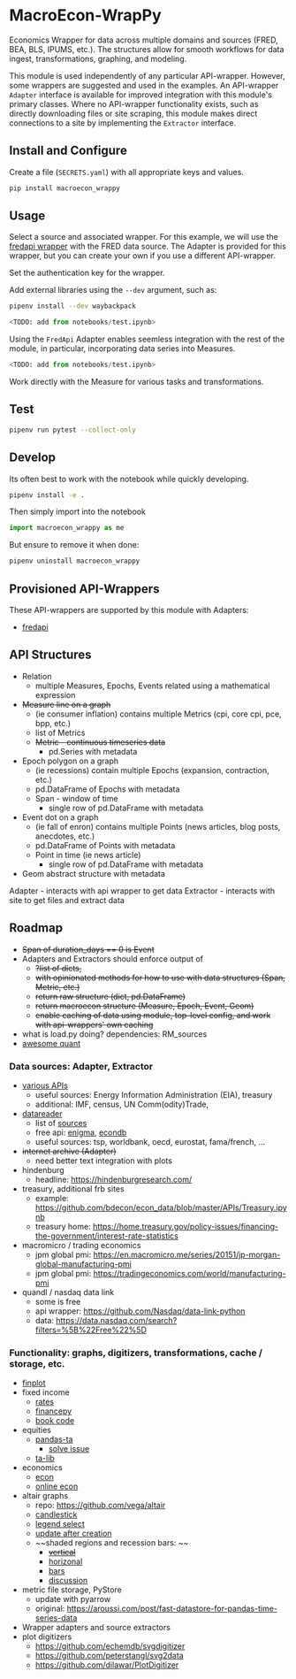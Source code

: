 # MacroEcon-WrapPy

Economics Wrapper for data across multiple domains and sources (FRED, BEA, BLS, IPUMS, etc.).  The structures allow for smooth workflows for data ingest, transformations, graphing, and modeling.  

This module is used independently of any particular API-wrapper.  However, some wrappers are suggested and used in the examples.  An API-wrapper `Adapter` interface is available for improved integration with this module's primary classes.  Where no API-wrapper functionality exists, such as directly downloading files or site scraping, this module makes direct connections to a site by implementing the `Extractor` interface.


## Install and Configure

Create a file (`SECRETS.yaml`) with all appropriate keys and values.

```bash
pip install macroecon_wrappy
```

## Usage

Select a source and associated wrapper.  For this example, we will use the [fredapi wrapper](https://github.com/mortada/fredapi) with the FRED data source.  The Adapter is provided for this wrapper, but you can create your own if you use a different API-wrapper.

Set the authentication key for the wrapper.

Add external libraries using the `--dev` argument, such as:

```bash
pipenv install --dev waybackpack
```


```python
<TODO: add from notebooks/test.ipynb>
```

Using the `FredApi` Adapter enables seemless integration with the rest of the module, in particular, incorporating data series into Measures.

```python
<TODO: add from notebooks/test.ipynb>
```

Work directly with the Measure for various tasks and transformations.



## Test

```bash
pipenv run pytest --collect-only
```


## Develop

Its often best to work with the notebook while quickly developing.

```bash
pipenv install -e .
```

Then simply import into the notebook

```python
import macroecon_wrappy as me
```

But ensure to remove it when done:

```bash
pipenv uninstall macroecon_wrappy
```



## Provisioned API-Wrappers

These API-wrappers are supported by this module with Adapters:

* [fredapi](https://github.com/mortada/fredapi)



## API Structures

* Relation
  - multiple Measures, Epochs, Events related using a mathematical expression
* ~~Measure line on a graph~~
  - (ie consumer inflation) contains multiple Metrics (cpi, core cpi, pce, bpp, etc.)
  - list of Metrics
  - ~~Metric - continuous timeseries data~~
    - pd.Series with metadata
* Epoch polygon on a graph
  - (ie recessions) contain multiple Epochs (expansion, contraction, etc.)
  - pd.DataFrame of Epochs with metadata
  - Span - window of time
    - single row of pd.DataFrame with metadata
* Event dot on a graph
  - (ie fall of enron) contains multiple Points (news articles, blog posts, anecdotes, etc.)
  - pd.DataFrame of Points with metadata
  - Point in time (ie news article)
    - single row of pd.DataFrame with metadata
* Geom abstract structure with metadata

Adapter - interacts with api wrapper to get data
Extractor - interacts with site to get files and extract data


## Roadmap

* ~~Span of duration_days == 0 is Event~~
* Adapters and Extractors should enforce output of 
  - ~~?list of dicts,~~ 
  - ~~with opinionated methods for how to use with data structures (Span, Metric, etc.)~~
  - ~~return raw structure (dict, pd.DataFrame)~~
  - ~~return macroecon structure (Measure, Epoch, Event, Geom)~~
  - ~~enable caching of data using module, top-level config, and work with api-wrappers' own caching~~
* what is load.py doing?  dependencies: RM_sources
* [awesome quant](https://github.com/wilsonfreitas/awesome-quant?tab=readme-ov-file#python)


### Data sources: Adapter, Extractor

* [various APIs](https://github.com/bdecon/econ_data/tree/master/APIs)
  - useful sources: Energy Information Administration (EIA), treasury 
  - additional: IMF, census, UN Comm(odity)Trade,
* [datareader](https://github.com/pydata/pandas-datareader/tree/main/pandas_datareader)
  - list of [sources](https://pydata.github.io/pandas-datareader/stable/remote_data.html#remote-data-tiingo)
  - free api: [enigma](https://www.enigma.com/), [econdb](https://www.econdb.com/)
  - useful sources: tsp, worldbank, oecd, eurostat, fama/french, ...
* ~~internet archive (Adapter)~~
  - need better text integration with plots
* hindenburg
  - headline: https://hindenburgresearch.com/
* treasury, additional frb sites
  - example: https://github.com/bdecon/econ_data/blob/master/APIs/Treasury.ipynb
  - treasury home: https://home.treasury.gov/policy-issues/financing-the-government/interest-rate-statistics
* macromicro / trading economics
  - jpm global pmi: https://en.macromicro.me/series/20151/jp-morgan-global-manufacturing-pmi
  - jpm global pmi: https://tradingeconomics.com/world/manufacturing-pmi
* quandl / nasdaq data link
  - some is free
  - api wrapper: https://github.com/Nasdaq/data-link-python
  - data: https://data.nasdaq.com/search?filters=%5B%22Free%22%5D


### Functionality: graphs, digitizers, transformations, cache / storage, etc.

* [finplot](https://github.com/highfestiva/finplot)
* fixed income
  - [rates](https://github.com/attack68/rateslib)
  - [financepy](https://github.com/domokane/FinancePy)
  - [book code](https://github.com/PacktPublishing/Mastering-Python-for-Finance-Second-Edition/tree/master)
* equities
  - [pandas-ta](https://github.com/twopirllc/pandas-ta)
    - [solve issue](https://github.com/TA-Lib/ta-lib-python/issues/667)
  - [ta-lib](https://github.com/TA-Lib/ta-lib-python)
* economics
  - [econ](https://github.com/weijie-chen/Econometrics-With-Python/tree/main)
  - [online econ](https://python-programming.quantecon.org/intro.html)
* altair graphs
  - repo: https://github.com/vega/altair
  - [candlestick](https://altair-viz.github.io/gallery/candlestick_chart.html)
  - [legend select](https://stackoverflow.com/questions/55794391/altair-interactive-line-plot-make-line-pop-and-highlighted-when-clicking-icon-o)
  - [update after creation](https://stackoverflow.com/questions/72380726/configure-x-axis-limits-after-chart-creation)
  - ~~shaded regions and recession bars: ~~
    + ~~[vertical](https://stackoverflow.com/questions/43482055/how-to-shade-a-region-with-altair)~~
    + [horizonal](https://stackoverflow.com/questions/66820208/altair-python-solid-horizontal-bars-in-the-backgound)
    + [bars](https://github.com/vega/altair/issues/2214)
    + [discussion](https://stackoverflow.com/questions/53093402/how-to-plot-y-axis-bands-in-altair-charts)
* metric file storage, PyStore
  - update with pyarrow
  - original: https://aroussi.com/post/fast-datastore-for-pandas-time-series-data
* Wrapper adapters and source extractors
* plot digitizers
  - https://github.com/echemdb/svgdigitizer
  - https://github.com/peterstangl/svg2data
  - https://github.com/dilawar/PlotDigitizer
